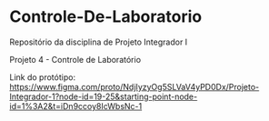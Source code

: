 # Controle-De-Laboratorio
Repositório da disciplina de Projeto Integrador I

Projeto 4 - Controle de Laboratório

Link do protótipo: https://www.figma.com/proto/NdjIyzyOg5SLVaV4yPD0Dx/Projeto-Integrador-1?node-id=19-25&starting-point-node-id=1%3A2&t=iDn9ccoy8IcWbsNc-1
